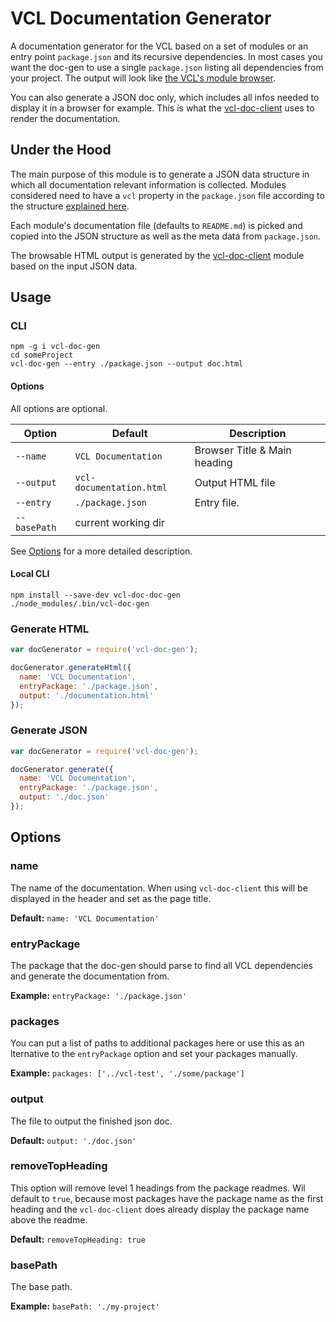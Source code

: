 # VCL Documentation Generator

A documentation generator for the VCL based on a set of modules or an entry
point `package.json` and its recursive dependencies.
In most cases you want the doc-gen to use a single `package.json`
listing all dependencies from your project.
The output will look like [the VCL's module browser](https://vcl.github.com/).

You can also generate a JSON doc only, which includes all infos needed to display
it in a browser for example.
This is what the [vcl-doc-client](https://github.com/vcl/doc-client) uses to
render the documentation.

## Under the Hood

The main purpose of this module is to generate a JSON data structure
in which all documentation relevant information is collected.
Modules considered need to have a `vcl` property in the `package.json` file
according to the structure
[explained here](https://github.com/vcl/doc/blob/master/DEVELOPMENT.md#packagejson).

Each module's documentation file (defaults to `README.md`) is picked and
copied into the JSON structure as well as the meta data from `package.json`.

The browsable HTML output is generated by the
[vcl-doc-client](https://github.com/vcl/doc-client)
module based on the input JSON data.

## Usage

### CLI

```Shell
npm -g i vcl-doc-gen
cd someProject
vcl-doc-gen --entry ./package.json --output doc.html
```

#### Options

All options are optional.

Option      | Default                 | Description
 ---        | ---                     | ---
`--name`    | `VCL Documentation`     | Browser Title & Main heading
`--output`  | `vcl-documentation.html`| Output HTML file
`--entry`   | `./package.json`        | Entry file.
`--basePath`| current working dir     |

See [Options](https://github.com/vcl/doc-gen#options) for a more detailed description.

#### Local CLI

```Shell
npm install --save-dev vcl-doc-doc-gen
./node_modules/.bin/vcl-doc-gen
```

### Generate HTML

```JavaScript
var docGenerator = require('vcl-doc-gen');

docGenerator.generateHtml({
  name: 'VCL Documentation',
  entryPackage: './package.json',
  output: './documentation.html'
});
```

### Generate JSON

```JavaScript
var docGenerator = require('vcl-doc-gen');

docGenerator.generate({
  name: 'VCL Documentation',
  entryPackage: './package.json',
  output: './doc.json'
});

```

## Options

### name

The name of the documentation. When using `vcl-doc-client` this will be
displayed in the header and set as the page title.

**Default:** `name: 'VCL Documentation'`

### entryPackage

The package that the doc-gen should parse to find all VCL dependencies and
generate the documentation from.

**Example:** `entryPackage: './package.json'`

### packages

You can put a list of paths to additional packages here or use this as an
lternative to the `entryPackage` option and set your packages manually.

**Example:** `packages: ['../vcl-test', './some/package']`

### output

The file to output the finished json doc.

**Default:** `output: './doc.json'`

### removeTopHeading

This option will remove level 1 headings from the package readmes. Wil default
to `true`, because most packages have the package name as the first heading and
the `vcl-doc-client` does already display the package name above the readme.

**Default:** `removeTopHeading: true`

### basePath

The base path.

**Example:** `basePath: './my-project'`
